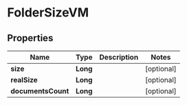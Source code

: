 

# FolderSizeVM


## Properties

| Name | Type | Description | Notes |
|------------ | ------------- | ------------- | -------------|
|**size** | **Long** |  |  [optional] |
|**realSize** | **Long** |  |  [optional] |
|**documentsCount** | **Long** |  |  [optional] |



